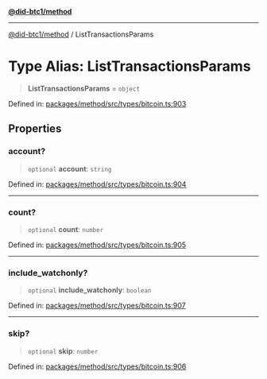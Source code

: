 [**@did-btc1/method**](../README.md)

***

[@did-btc1/method](../globals.md) / ListTransactionsParams

# Type Alias: ListTransactionsParams

> **ListTransactionsParams** = `object`

Defined in: [packages/method/src/types/bitcoin.ts:903](https://github.com/dcdpr/did-btc1-js/blob/751aedd75738c26882a2149e644ae32b9e424707/packages/method/src/types/bitcoin.ts#L903)

## Properties

### account?

> `optional` **account**: `string`

Defined in: [packages/method/src/types/bitcoin.ts:904](https://github.com/dcdpr/did-btc1-js/blob/751aedd75738c26882a2149e644ae32b9e424707/packages/method/src/types/bitcoin.ts#L904)

***

### count?

> `optional` **count**: `number`

Defined in: [packages/method/src/types/bitcoin.ts:905](https://github.com/dcdpr/did-btc1-js/blob/751aedd75738c26882a2149e644ae32b9e424707/packages/method/src/types/bitcoin.ts#L905)

***

### include\_watchonly?

> `optional` **include\_watchonly**: `boolean`

Defined in: [packages/method/src/types/bitcoin.ts:907](https://github.com/dcdpr/did-btc1-js/blob/751aedd75738c26882a2149e644ae32b9e424707/packages/method/src/types/bitcoin.ts#L907)

***

### skip?

> `optional` **skip**: `number`

Defined in: [packages/method/src/types/bitcoin.ts:906](https://github.com/dcdpr/did-btc1-js/blob/751aedd75738c26882a2149e644ae32b9e424707/packages/method/src/types/bitcoin.ts#L906)
